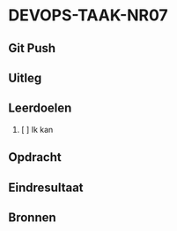 # DEVOPS-TAAK-NR07

## Git Push

## Uitleg

## Leerdoelen

1. [ ] Ik kan 

## Opdracht


## Eindresultaat

## Bronnen
